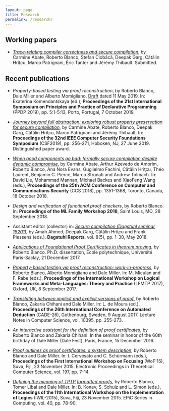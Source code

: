 ```yaml
---
layout: page
title: Research
permalink: /research/
---
```


## Working papers

* [*Trace-relating compiler correctness and secure compilation*](
  https://arxiv.org/abs/1907.05320), by Carmine Abate, Roberto Blanco, Ștefan
  Ciobâcă, Deepak Garg, Cătălin Hriţcu, Marco Patrignani, Éric Tanter and Jérémy
  Thibault. Submitted.

## Recent publications

* *Property-based testing via proof reconstruction*, by Roberto Blanco, Dale
  Miller and Alberto Momigliano.
  [Draft](https://www.lix.polytechnique.fr/Labo/Dale.Miller/papers/pbt-draft.pdf)
  dated 11 May 2019. In: Ekaterina Komendantskaya (ed.), **Proceedings of the
  21st International Symposium on Principles and Practice of Declarative
  Programming** (PPDP 2019), pp. 5:1-5:13, Porto, Portugal, 7 October 2019.

* [*Journey beyond full abstraction: exploring robust property preservation for
  secure compilation*](https://arxiv.org/abs/1807.04603), by Carmine Abate,
  Roberto Blanco, Deepak Garg, Cătălin Hriţcu, Marco Patrignani and Jérémy
  Thibault. In: **Proceedings of the 32nd IEEE Computer Security Foundations
  Symposium** (CSF2019), pp. 256-271, Hoboken, NJ, 27 June 2019. Distinguished
  paper award.

* [*When good components go bad: formally secure compilation despite dynamic
  compromise*](https://arxiv.org/abs/1802.00588), by Carmine Abate, Arthur
  Azevedo de Amorim, Roberto Blanco, Ana Nora Evans, Guglielmo Fachini,
  Cătălin Hriţcu, Théo Laurent, Benjamin C. Pierce, Marco Stronati and Andrew
  Tolmach. In: David Lie, Mohammad Mannan, Michael Backes and XiaoFeng Wang
  (eds.), **Proceedings of the 25th ACM Conference on Computer and
  Communications Security** (CCS 2018), pp. 1351-1368, Toronto, Canada, 18
  October 2018.

* *Design and verification of functional proof checkers*, by Roberto Blanco.
  In: **Proceedings of the ML Family Workshop 2018**, Saint Louis, MO, 28
  September 2018.

* Assistant editor (collector) in: [*Secure compilation (Dagstuhl seminar
  18201)*](http://drops.dagstuhl.de/opus/volltexte/2018/9891/), by Amah Ahmed,
  Deepak Garg, Cătălin Hriţcu and Frank Piessens (eds.). **Dagstuhl Reports**,
  vol. 8(5), pp. 1-30, May 2018.

* [*Applications of Foundational Proof Certificates in theorem proving*](
  https://www.theses.fr/2017SACLX111), by Roberto Blanco. Ph.D. dissertation,
  École polytechnique, Université Paris-Saclay, 21 December 2017.

* [*Property-based testing via proof reconstruction: work-in-progress*](
  https://hal.inria.fr/hal-01646788), by Roberto Blanco, Alberto Momigliano
  and Dale Miller. In: M. Miculan and F. Rabe (eds.), **Proceedings of the
  International Workshop on Logical Frameworks and Meta-Languages: Theory and
  Practice** (LFMTP 2017), Oxford, UK, 8 September 2017.

* [*Translating between implicit and explicit versions of proof*](
  https://hal.inria.fr/hal-01645016), by Roberto Blanco, Zakaria Chihani and
  Dale Miller. In: L. de Moura (ed.), **Proceedings of the 26th International
  Conference on Automated Deduction** (CADE-26), Gothenburg, Sweden, 9 August
  2017. Lecture Notes in Computer Science, vol. 10395, pp. 255-273.

* [*An interactive assistant for the definition of proof certificates*](
  https://hal.inria.fr/hal-01422829), by Roberto Blanco and Zakaria Chihani. In
  the seminar in honor of the 60th birthday of Dale Miller (Dale Fest), Paris,
  France, 15 December 2016.

* [*Proof outlines as proof certificates: a system
  description*](http://eptcs.web.cse.unsw.edu.au/paper.cgi?WoF15.2.pdf), by
  Roberto Blanco and Dale Miller. In: I. Cervesato and C. Schürmann (eds.),
  **Proceedings of the First International Workshop on Focusing** (WoF'15),
  Suva, Fiji, 23 November 2015. Electronic Proceedings in Theoretical
  Computer Science, vol. 197, pp. 7-14.

* [*Defining the meaning of TPTP formatted
  proofs*](http://easychair.org/publications/download/Defining_the_meaning_of_TPTP_formatted_proofs),
  by Roberto Blanco, Tomer Libal and Dale Miller. In: B. Konev, S. Schulz and
  L. Simon (eds.), **Proceedings of the 11th International Workshop on the
  Implementation of Logics** (IWIL-2015), Suva, Fiji, 23 November 2015. EPiC
  Series in Computing, vol. 40, pp. 78-90.
